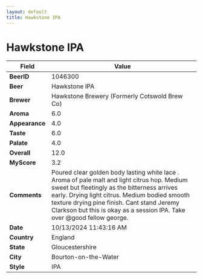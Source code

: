 ```yaml
---
layout: default
title: Hawkstone IPA
---
```


# Hawkstone IPA

| Field         | Value     |
|---------------|-----------|
| **BeerID** | 1046300 |
| **Beer** | Hawkstone IPA |
| **Brewer** | Hawkstone Brewery (Formerly Cotswold Brew Co) |
| **Aroma** | 6.0 |
| **Appearance** | 4.0 |
| **Taste** | 6.0 |
| **Palate** | 4.0 |
| **Overall** | 12.0 |
| **MyScore** | 3.2 |
| **Comments** | Poured clear golden body lasting white lace . Aroma of pale malt and light citrus hop. Medium sweet but fleetingly as the bitterness arrives early. Drying light citrus.  Medium bodied smooth texture drying pine finish. Cant stand Jeremy Clarkson but this is okay as a session IPA. Take over @good fellow george.  |
| **Date** | 10/13/2024 11:43:16 AM |
| **Country** | England |
| **State** | Gloucestershire |
| **City** | Bourton-on-the-Water |
| **Style** | IPA |
